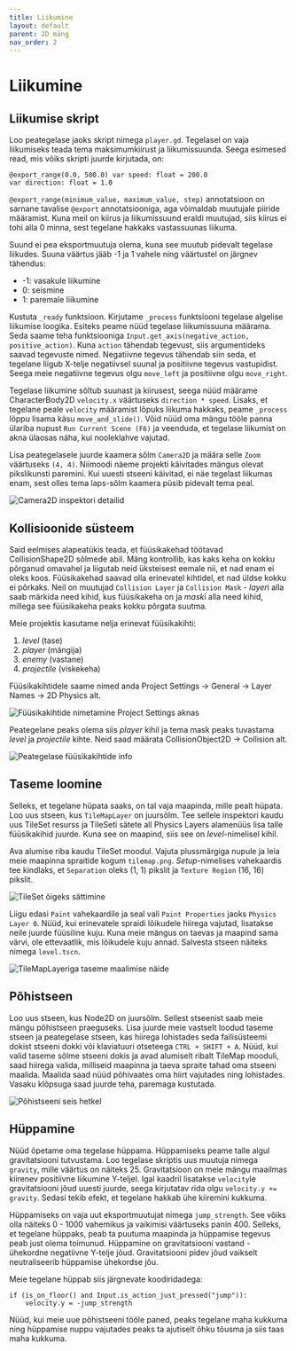 ```yaml
---
title: Liikumine
layout: default
parent: 2D mäng
nav_order: 2
---
```


# Liikumine

## Liikumise skript

Loo peategelase jaoks skript nimega `player.gd`. Tegelasel on vaja liikumiseks teada tema maksimumkiirust ja liikumissuunda. Seega esimesed read, mis võiks skripti juurde kirjutada, on:

```gdscript
@export_range(0.0, 500.0) var speed: float = 200.0
var direction: float = 1.0
```

`@export_range(minimum_value, maximum_value, step)` annotatsioon on sarnane tavalise `@export` annotatsiooniga, aga võimaldab muutujale piiride määramist. Kuna meil on kiirus ja liikumissuund eraldi muutujad, siis kiirus ei tohi alla 0 minna, sest tegelane hakkaks vastassuunas liikuma.

Suund ei pea eksportmuutuja olema, kuna see muutub pidevalt tegelase liikudes. Suuna väärtus jääb -1 ja 1 vahele ning väärtustel on järgnev tähendus:

-	-1: vasakule liikumine
-	0: seismine
-	1: paremale liikumine

Kustuta `_ready` funktsioon. Kirjutame `_process` funktsiooni tegelase algelise liikumise loogika. Esiteks peame nüüd tegelase liikumissuuna määrama. Seda saame teha funktsiooniga `Input.get_axis(negative_action, positive_action)`. Kuna `action` tähendab tegevust, siis argumentideks saavad tegevuste nimed. Negatiivne tegevus tähendab siin seda, et tegelane liigub X-telje negatiivsel suunal ja positiivne tegevus vastupidist. Seega meie negatiivne tegevus olgu `move_left` ja positiivne olgu `move_right`. 

Tegelase liikumine sõltub suunast ja kiirusest, seega nüüd määrame CharacterBody2D `velocity.x` väärtuseks `direction * speed`. Lisaks, et tegelane peale `velocity` määramist lõpuks liikuma hakkaks, peame `_process` lõppu lisama käsu `move_and_slide()`.
Võid nüüd oma mängu tööle panna ülariba nupust `Run Current Scene (F6)` ja veenduda, et tegelase liikumist on akna ülaosas näha, kui nooleklahve vajutad.

Lisa peategelasele juurde kaamera sõlm `Camera2D` ja määra selle `Zoom` väärtuseks `(4, 4)`. Niimoodi näeme projekti käivitades mängus olevat pikslikunsti paremini. Kui uuesti stseeni käivitad, ei näe tegelast liikumas enam, sest olles tema laps-sõlm kaamera püsib pidevalt tema peal.

![Camera2D inspektori detailid](./pildid/liikumine/camera2d.png)

## Kollisioonide süsteem

Said eelmises alapeatükis teada, et füüsikakehad töötavad CollisionShape2D sõlmede abil. Mäng kontrollib, kas kaks keha on kokku põrganud omavahel ja liigutab neid üksteisest eemale nii, et nad enam ei oleks koos. Füüsikakehad saavad olla erinevatel kihtidel, et nad üldse kokku ei põrkaks. Neil on muutujad `Collision Layer` ja `Collision Mask` - *layer*i alla saab märkida need kihid, kus füüsikakeha on ja *mask*i alla need kihid, millega see füüsikakeha peaks kokku põrgata suutma.

Meie projektis kasutame nelja erinevat füüsikakihti:

1.	*level* (tase)
2.	*player* (mängija)
3.	*enemy* (vastane)
4.	*projectile* (viskekeha)

Füüsikakihtidele saame nimed anda Project Settings -> General -> Layer Names -> 2D Physics alt.

![Füüsikakihtide nimetamine Project Settings aknas](./pildid/liikumine/fuusika-kihtide-nimetamine.png)

Peategelane peaks olema siis *player* kihil ja tema mask peaks tuvastama *level* ja *projectile* kihte. Neid saad määrata CollisionObject2D -> Collision alt.

![Peategelase füüsikakihtide info](./pildid/liikumine/peategelase-fuusika-kihid.png)

## Taseme loomine

Selleks, et tegelane hüpata saaks, on tal vaja maapinda, mille pealt hüpata. Loo uus stseen, kus `TileMapLayer` on juursõlm. Tee sellele inspektori kaudu uus TileSet resurss ja TileSeti sätete all Physics Layers alamenüüs lisa talle füüsikakihid juurde. Kuna see on maapind, siis see on *level*-nimelisel kihil.

Ava alumise riba kaudu TileSet moodul. Vajuta plussmärgiga nupule ja leia meie maapinna spraitide kogum `tilemap.png`. *Setup*-nimelises vahekaardis tee kindlaks, et `Separation` oleks (1, 1) pikslit ja `Texture Region` (16, 16) pikslit.

![TileSet õigeks sättimine](./pildid/liikumine/tileset.png)

Liigu edasi `Paint` vahekaardile ja seal vali `Paint Properties` jaoks `Physics Layer 0`. Nüüd, kui erinevatele spraidi lõikudele hiirega vajutad, lisatakse neile juurde füüsiline kuju. Kuna meie mängus on taevas ja maapind sama värvi, ole ettevaatlik, mis lõikudele kuju annad. Salvesta stseen näiteks nimega `level.tscn`.

![TileMapLayeriga taseme maalimise näide](./pildid/liikumine/taseme-maalimine.png)

## Põhistseen

Loo uus stseen, kus Node2D on juursõlm. Sellest stseenist saab meie mängu põhistseen praeguseks. Lisa juurde meie vastselt loodud taseme stseen ja peategelase stseen, kas hiirega lohistades seda failisüsteemi dokist stseeni dokki või klaviatuuri otseteega `CTRL + SHIFT + A`. Nüüd, kui valid taseme sõlme stseeni dokis ja avad alumiselt ribalt TileMap mooduli, saad hiirega valida, milliseid maapinna ja taeva spraite tahad oma stseeni maalida. Maalida saad nüüd põhivaates oma hiirt vajutades ning lohistades. Vasaku klõpsuga saad juurde teha, paremaga kustutada.

![Põhistseeni seis hetkel](./pildid/liikumine/pohistseen.png)

## Hüppamine

Nüüd õpetame oma tegelase hüppama. Hüppamiseks peame talle algul gravitatsiooni tutvustama. Loo tegelase skriptis uus muutuja nimega `gravity`, mille väärtus on näiteks 25. Gravitatsioon on meie mängu maailmas kiirenev positiivne liikumine Y-teljel. Igal kaadril lisatakse `velocity`le gravitatsiooni jõud uuesti juurde, seega kirjutatav rida olgu `velocity.y += gravity`. Sedasi tekib efekt, et tegelane hakkab ühe kiiremini kukkuma.

Hüppamiseks on vaja uut eksportmuutujat nimega `jump_strength`. See võiks olla näiteks 0 - 1000 vahemikus ja vaikimisi väärtuseks panin 400. Selleks, et tegelane hüppaks, peab ta puutuma maapinda ja hüppamise tegevus peab just olema toimunud. Hüppamine on gravitatsiooni vastand - ühekordne negatiivne Y-telje jõud. Gravitatsiooni pidev jõud vaikselt neutraliseerib hüppamise ühekordse jõu.

Meie tegelane hüppab siis järgnevate koodiridadega:

```gdscript
if (is_on_floor() and Input.is_action_just_pressed("jump")):
	velocity.y = -jump_strength
```

Nüüd, kui meie uue põhistseeni tööle paned, peaks tegelane maha kukkuma ning hüppamise nuppu vajutades peaks ta ajutiselt õhku tõusma ja siis taas maha kukkuma.